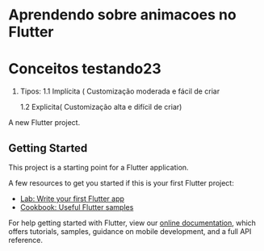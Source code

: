 # Aprendendo sobre animacoes no Flutter

# Conceitos testando23

 1. Tipos: 
    1.1 Implícita ( Customização moderada e fácil de criar
    
    1.2 Explicita( Customização alta e difícil de criar)

A new Flutter project.

## Getting Started

This project is a starting point for a Flutter application.

A few resources to get you started if this is your first Flutter project:

- [Lab: Write your first Flutter app](https://flutter.dev/docs/get-started/codelab)
- [Cookbook: Useful Flutter samples](https://flutter.dev/docs/cookbook)

For help getting started with Flutter, view our
[online documentation](https://flutter.dev/docs), which offers tutorials,
samples, guidance on mobile development, and a full API reference.
